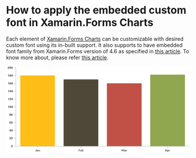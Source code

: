 # How to apply the embedded custom font in Xamarin.Forms Charts

Each element of [Xamarin.Forms Charts](https://www.syncfusion.com/xamarin-ui-controls/xamarin-charts) can be customizable with desired custom font using its in-built support.  It also supports to have embedded font family from Xamarin.Forms version of 4.6 as specified in [this article](https://devblogs.microsoft.com/xamarin/embedded-fonts-xamarin-forms/). To know more about, please refer [this article](https://www.syncfusion.com/kb/12516/?utm_medium=listing&utm_source=github-examples).

![](https://github.com/SyncfusionExamples/How-to-apply-the-embedded-custom-font-in-Xamarin.Forms-Charts/blob/main/Applied-Embedded-Font-on-Axis-Labels.png)

